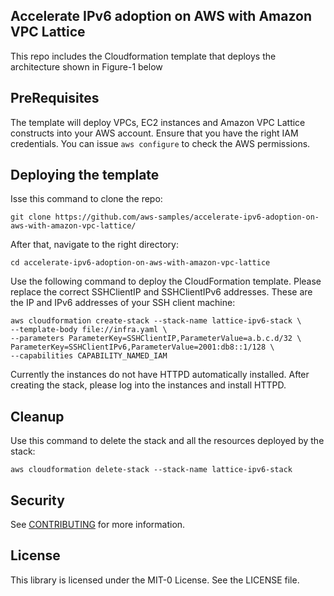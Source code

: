 ## Accelerate IPv6 adoption on AWS with Amazon VPC Lattice

This repo includes the Cloudformation template that deploys the architecture shown in Figure-1 below

## PreRequisites
The template will deploy VPCs, EC2 instances and Amazon VPC Lattice constructs into your AWS account. Ensure that you have the right IAM credentials. You can issue `aws configure` to check the AWS permissions.

## Deploying the template

Isse this command to clone the repo:
```
git clone https://github.com/aws-samples/accelerate-ipv6-adoption-on-aws-with-amazon-vpc-lattice/
```

After that, navigate to the right directory:
```
cd accelerate-ipv6-adoption-on-aws-with-amazon-vpc-lattice
```

Use the following command to deploy the CloudFormation template. Please replace the correct SSHClientIP and SSHClientIPv6 addresses. These are the IP and IPv6 addresses of your SSH client machine:

```
aws cloudformation create-stack --stack-name lattice-ipv6-stack \
--template-body file://infra.yaml \
--parameters ParameterKey=SSHClientIP,ParameterValue=a.b.c.d/32 \
ParameterKey=SSHClientIPv6,ParameterValue=2001:db8::1/128 \
--capabilities CAPABILITY_NAMED_IAM
```
Currently the instances do not have HTTPD automatically installed. After creating the stack, please log into the instances and install HTTPD.

## Cleanup
Use this command to delete the stack and all the resources deployed by the stack:
```
aws cloudformation delete-stack --stack-name lattice-ipv6-stack
```

## Security

See [CONTRIBUTING](CONTRIBUTING.md#security-issue-notifications) for more information.

## License

This library is licensed under the MIT-0 License. See the LICENSE file.

